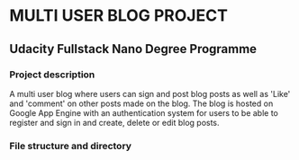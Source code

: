 # MULTI USER BLOG PROJECT
<h2>Udacity Fullstack Nano Degree Programme</h2>

<h3>Project description</h3>
A multi user blog where users can sign and post blog posts as well as 'Like' and 'comment' on other posts made on the blog.
The blog is hosted on Google App Engine with an authentication system for users to be able to register and sign in and create, delete or edit blog posts.

<h3>File structure and directory</h3>


